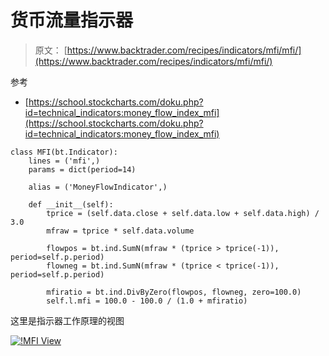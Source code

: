 # 货币流量指示器

> 原文： [https://www.backtrader.com/recipes/indicators/mfi/mfi/](https://www.backtrader.com/recipes/indicators/mfi/mfi/)

参考

*   [https://school.stockcharts.com/doku.php?id=technical_indicators:money_flow_index_mfi](https://school.stockcharts.com/doku.php?id=technical_indicators:money_flow_index_mfi)

```
class MFI(bt.Indicator):
    lines = ('mfi',)
    params = dict(period=14)

    alias = ('MoneyFlowIndicator',)

    def __init__(self):
        tprice = (self.data.close + self.data.low + self.data.high) / 3.0
        mfraw = tprice * self.data.volume

        flowpos = bt.ind.SumN(mfraw * (tprice > tprice(-1)), period=self.p.period)
        flowneg = bt.ind.SumN(mfraw * (tprice < tprice(-1)), period=self.p.period)

        mfiratio = bt.ind.DivByZero(flowpos, flowneg, zero=100.0)
        self.l.mfi = 100.0 - 100.0 / (1.0 + mfiratio) 
```

这里是指示器工作原理的视图

[![!MFI View](../Images/20ca39918a52217810921637153b451c.png)](../mfi.png)